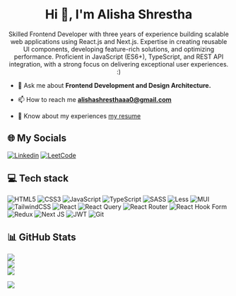 <h1 align="center">Hi 👋, I'm Alisha Shrestha</h1>
<p align="center">Skilled Frontend Developer with three years of experience building scalable web applications using
React.js and Next.js. Expertise in creating reusable UI components, developing feature-rich solutions,
and optimizing performance. Proficient in JavaScript (ES6+), TypeScript, and REST API integration,
with a strong focus on delivering exceptional user experiences. :)</p>

- 💬 Ask me about **Frontend Development and Design Architecture.**

- 📫 How to reach me **alishashresthaaa0@gmail.com**

- 📄 Know about my experiences [my resume](https://drive.google.com/uc?export=download&id=1BvTfm1kkoVjsJvAg8Wm4P-lFViE5bg1n)

<h2>🌐 My Socials</h2> 

[![Linkedin](https://img.shields.io/badge/LinkedIn-0077B5?style=flat-square&logo=linkedin&logoColor=white)](https://www.linkedin.com/in/alishashrestha)
[![LeetCode](https://img.shields.io/badge/LeetCode-FFA116?style=flat-square&logo=leetcode&logoColor=white)](https://leetcode.com/alishashrestha)

<h2>💻 Tech stack</h2>

![HTML5](https://img.shields.io/badge/html5-%23E34F26.svg?style=plastic&logo=html5&logoColor=white)
![CSS3](https://img.shields.io/badge/css3-%231572B6.svg?style=plastic&logo=css3&logoColor=white)
![JavaScript](https://img.shields.io/badge/javascript-%23323330.svg?style=plastic&logo=javascript&logoColor=%23F7DF1E)
![TypeScript](https://img.shields.io/badge/typescript-%23007ACC.svg?style=plastic&logo=typescript&logoColor=white)
![SASS](https://img.shields.io/badge/SASS-hotpink.svg?style=plastic&logo=SASS&logoColor=white)
![Less](https://img.shields.io/badge/less-2B4C80?style=plastic&logo=less&logoColor=white) 
![MUI](https://img.shields.io/badge/MUI-%230081CB.svg?style=plastic&logo=mui&logoColor=white)
![TailwindCSS](https://img.shields.io/badge/tailwindcss-%2338B2AC.svg?style=plastic&logo=tailwind-css&logoColor=white)
![React](https://img.shields.io/badge/react-%2320232a.svg?style=plastic&logo=react&logoColor=%2361DAFB)
![React Query](https://img.shields.io/badge/-React%20Query-FF4154?style=plastic&logo=react%20query&logoColor=white) 
![React Router](https://img.shields.io/badge/React_Router-CA4245?style=plastic&logo=react-router&logoColor=white)
![React Hook Form](https://img.shields.io/badge/React%20Hook%20Form-%23EC5990.svg?style=plastic&logo=reacthookform&logoColor=white) 
![Redux](https://img.shields.io/badge/redux-%23593d88.svg?style=plastic&logo=redux&logoColor=white)
![Next JS](https://img.shields.io/badge/Next-black?style=plastic&logo=next.js&logoColor=white) 
![JWT](https://img.shields.io/badge/JWT-black?style=plastic&logo=JSON%20web%20tokens) 
![Git](https://img.shields.io/badge/git-%23F05033.svg?style=plastic&logo=git&logoColor=white)

<h2>📊 GitHub Stats</h2>

![](https://github-readme-stats.vercel.app/api?username=alishashresthaaa&theme=default&include_all_commits=false&count_private=false)<br/>
![](https://github-readme-streak-stats.herokuapp.com/?user=alishashresthaaa&theme=default)<br/>
![](https://github-readme-stats.vercel.app/api/top-langs/?username=alishashresthaaa&theme=default&include_all_commits=false&count_private=false&layout=compact)

![](https://komarev.com/ghpvc/?username=alishashresthaaa&color=dc143c)



